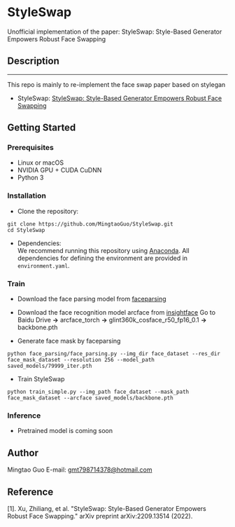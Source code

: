 # StyleSwap
Unofficial implementation of the paper: StyleSwap: Style-Based Generator Empowers Robust Face Swapping

## Description   
--------------

This repo is mainly to re-implement the face swap paper based on stylegan
- StyleSwap: [StyleSwap: Style-Based Generator Empowers Robust Face Swapping](https://arxiv.org/abs/2209.13514)

## Getting Started
### Prerequisites
- Linux or macOS
- NVIDIA GPU + CUDA CuDNN
- Python 3

### Installation
- Clone the repository:
``` 
git clone https://github.com/MingtaoGuo/StyleSwap.git
cd StyleSwap
```
- Dependencies:  
We recommend running this repository using [Anaconda](https://docs.anaconda.com/anaconda/install/). 
All dependencies for defining the environment are provided in `environment.yaml`.

### Train
- Download the face parsing model from [faceparsing](https://github.com/zllrunning/face-parsing.PyTorch)
- Download the face recognition model arcface from [insightface](https://github.com/deepinsight/insightface/tree/master/recognition/arcface_torch) Go to  Baidu Drive **->** arcface_torch **->** glint360k_cosface_r50_fp16_0.1 **->** backbone.pth

- Generate face mask by faceparsing
``` 
python face_parsing/face_parsing.py --img_dir face_dataset --res_dir face_mask_dataset --resolution 256 --model_path saved_models/79999_iter.pth 
```
- Train StyleSwap 
``` 
python train_simple.py --img_path face_dataset --mask_path face_mask_dataset --arcface saved_models/backbone.pth 
```
### Inference
- Pretrained model is coming soon
## Author 
Mingtao Guo
E-mail: gmt798714378@hotmail.com

## Reference
[1]. Xu, Zhiliang, et al. "StyleSwap: Style-Based Generator Empowers Robust Face Swapping." arXiv preprint arXiv:2209.13514 (2022).
